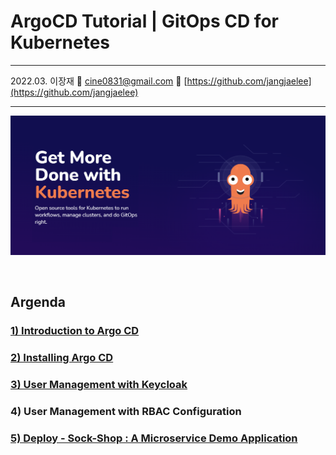 # ArgoCD Tutorial | GitOps CD for Kubernetes

---

2022.03. 이장재    📧 cine0831@gmail.com     📂 [https://github.com/jangjaelee](https://github.com/jangjaelee)

---

![ArgoCD_wallpapaer_3.png](https://github.com/jangjaelee/tutorials-argocd/blob/main/img/ArgoCD_wallpapaer_3.png)

&nbsp;

## Argenda
### [**1) Introduction to Argo CD**](https://github.com/jangjaelee/tutorials-argocd/wiki/1\)-Introduction-to-Argo-CD)
### [**2) Installing Argo CD**](https://github.com/jangjaelee/tutorials-argocd/wiki/2\)-Installing-Argo-CD-(included-HA))
### [**3) User Management with Keycloak**](https://github.com/jangjaelee/tutorials-argocd/wiki/3\)-User-Management-with-Keycloak)
### **4) User Management with RBAC Configuration**
### [**5) Deploy - Sock-Shop : A Microservice Demo Application**](https://github.com/jangjaelee/tutorials-argocd/wiki/5\)-Deploy\--a-Sock-Shop-\(A-Microservice-Demo-Application\))
